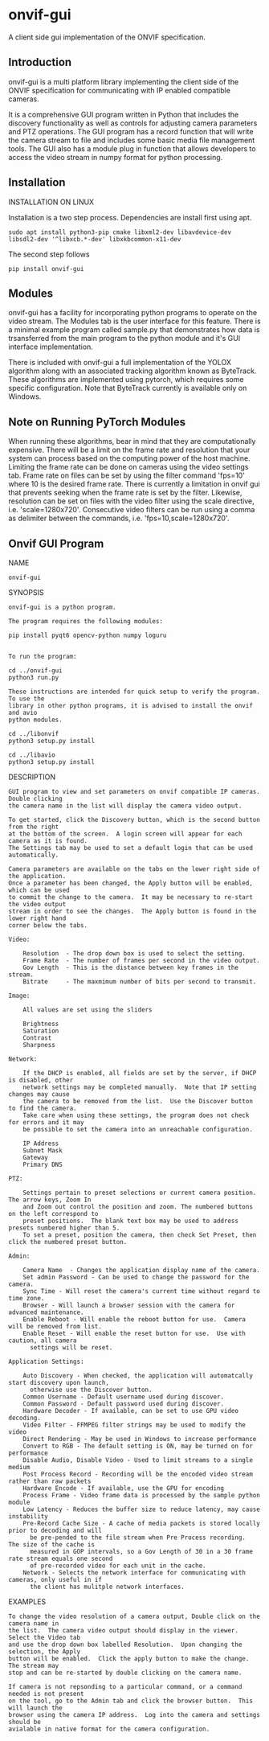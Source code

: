 # onvif-gui

A client side gui implementation of the ONVIF specification.

Introduction
------------

onvif-gui is a multi platform library implementing the client side of the ONVIF
specification for communicating with IP enabled compatible cameras.

It is a comprehensive GUI program written in Python that includes the
discovery functionality as well as controls for adjusting camera parameters and
PTZ operations.  The GUI program has a record function that will write the
camera stream to file and includes some basic media file management tools. The
GUI also has a module plug in function that allows developers to access the 
video stream in numpy format for python processing.

Installation
-------------

INSTALLATION ON LINUX

Installation is a two step process.  Dependencies are install first using apt.

```
sudo apt install python3-pip cmake libxml2-dev libavdevice-dev libsdl2-dev '^libxcb.*-dev' libxkbcommon-x11-dev
```

The second step follows

```
pip install onvif-gui
```

Modules
-----------------

onvif-gui has a facility for incorporating python programs to operate on the
video stream.  The Modules tab is the user interface for this feature.  There
is a minimal example program called sample.py that demonstrates how data is 
trsansferred from the main program to the python module and it's GUI interface
implementation.

There is included with onvif-gui a full implementation of the YOLOX algorithm
along with an associated tracking algorithm known as ByteTrack.  These algorithms 
are implemented using pytorch, which requires some specific configuration. Note
that ByteTrack currently is available only on Windows.

Note on Running PyTorch Modules
--------------------------------

When running these algorithms, bear in mind that they are computationally expensive.
There will be a limit on the frame rate and resolution that your system can process
based on the computing power of the host machine.  Limiting the frame rate can be
done on cameras using the video settings tab.  Frame rate on files can be set by
using the filter command 'fps=10' where 10 is the desired frame rate.  There is 
currently a limitation in onvif gui that prevents seeking when the frame rate is 
set by the filter.  Likewise, resolution can be set on files with the video filter
using the scale directive, i.e. 'scale=1280x720'.  Consecutive video filters can
be run using a comma as delimiter between the commands, i.e. 'fps=10,scale=1280x720'.


Onvif GUI Program
-----------------

NAME 

    onvif-gui

SYNOPSIS

    onvif-gui is a python program.  
    
    The program requires the following modules:

    pip install pyqt6 opencv-python numpy loguru
    

    To run the program:

    cd ../onvif-gui
    python3 run.py

    These instructions are intended for quick setup to verify the program.  To use the 
    library in other python programs, it is advised to install the onvif and avio
    python modules.

    cd ../libonvif
    python3 setup.py install

    cd ../libavio 
    python3 setup.py install

DESCRIPTION

    GUI program to view and set parameters on onvif compatible IP cameras. Double clicking 
    the camera name in the list will display the camera video output. 

    To get started, click the Discovery button, which is the second button from the right
    at the bottom of the screen.  A login screen will appear for each camera as it is found.
    The Settings tab may be used to set a default login that can be used automatically.

    Camera parameters are available on the tabs on the lower right side of the application. 
    Once a parameter has been changed, the Apply button will be enabled, which can be used 
    to commit the change to the camera.  It may be necessary to re-start the video output 
    stream in order to see the changes.  The Apply button is found in the lower right hand
    corner below the tabs.

    Video:

        Resolution  - The drop down box is used to select the setting.
        Frame Rate  - The number of frames per second in the video output.
        Gov Length  - This is the distance between key frames in the stream.
        Bitrate     - The maxmimum number of bits per second to transmit.

    Image:

        All values are set using the sliders

        Brightness
        Saturation
        Contrast
        Sharpness

    Network:

        If the DHCP is enabled, all fields are set by the server, if DHCP is disabled, other 
        network settings may be completed manually.  Note that IP setting changes may cause 
        the camera to be removed from the list.  Use the Discover button to find the camera.
        Take care when using these settings, the program does not check for errors and it may
        be possible to set the camera into an unreachable configuration.

        IP Address
        Subnet Mask
        Gateway
        Primary DNS

    PTZ:

        Settings pertain to preset selections or current camera position.  The arrow keys, Zoom In 
        and Zoom out control the position and zoom. The numbered buttons on the left correspond to 
        preset positions.  The blank text box may be used to address presets numbered higher than 5.
        To set a preset, position the camera, then check Set Preset, then click the numbered preset button.

    Admin:

        Camera Name  - Changes the application display name of the camera.
        Set admin Password - Can be used to change the password for the camera.
        Sync Time - Will reset the camera's current time without regard to time zone.
        Browser - Will launch a browser session with the camera for advanced maintenance.
        Enable Reboot - Will enable the reboot button for use.  Camera will be removed from list.
        Enable Reset - Will enable the reset button for use.  Use with caution, all camera 
          settings will be reset.

    Application Settings:

        Auto Discovery - When checked, the application will automatcally start discovery upon launch, 
          otherwise use the Discover button.
        Common Username - Default username used during discover.
        Common Password - Default password used during discover.
        Hardware Decoder - If available, can be set to use GPU video decoding.
        Video Filter - FFMPEG filter strings may be used to modify the video
        Direct Rendering - May be used in Windows to increase performance
        Convert to RGB - The default setting is ON, may be turned on for performance
        Disable Audio, Disable Video - Used to limit streams to a single medium
        Post Process Record - Recording will be the encoded video stream rather than raw packets
        Hardware Encode - If available, use the GPU for encoding
        Process Frame - Video frame data is processed by the sample python module
        Low Latency - Reduces the buffer size to reduce latency, may cause instability
        Pre-Record Cache Size - A cache of media packets is stored locally prior to decoding and will
          be pre-pended to the file stream when Pre Process recording.  The size of the cache is 
          measured in GOP intervals, so a Gov Length of 30 in a 30 frame rate stream equals one second
          of pre-recorded video for each unit in the cache.
        Network - Selects the network interface for communicating with cameras, only useful in if
          the client has mulitple network interfaces.
        

EXAMPLES

    To change the video resolution of a camera output, Double click on the camera name in 
    the list.  The camera video output should display in the viewer.  Select the Video tab 
    and use the drop down box labelled Resolution.  Upon changing the selection, the Apply 
    button will be enabled.  Click the apply button to make the change.  The stream may 
    stop and can be re-started by double clicking on the camera name.

    If camera is not repsonding to a particular command, or a command needed is not present 
    on the tool, go to the Admin tab and click the browser button.  This will launch the 
    browser using the camera IP address.  Log into the camera and settings should be 
    avialable in native format for the camera configuration.
